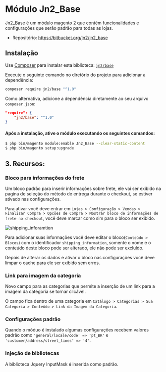 # Módulo Jn2_Base

Jn2_Base é um módulo magento 2 que contém funcionalidades e configurações que serão padrão para todas as 
lojas.

- Repositório: https://bitbucket.org/jn2/jn2_base

## Instalação

Use [Composer](https://getcomposer.org) para instalar esta biblioteca:
[`jn2/base`](https://bitbucket.org/jn2/jn2_base)

Execute o seguinte comando no diretório do projeto para adicionar a dependência:

```sh
composer require jn2/base "^1.0"
```

Como alternativa, adicione a dependência diretamente ao seu arquivo `composer.json`:

```json
"require": {
    "jn2/base": "^1.0"
}
```

#### Após a instalação, ative o módulo executando os seguintes comandos:

```sh
$ php bin/magento module:enable Jn2_Base --clear-static-content
$ php bin/magento setup:upgrade
```

## 3. Recursos:

### Bloco para informações do frete

Um bloco padrão para inserir informações sobre frete, ele vai ser exibido na pagina de seleção 
do método de entrega durante o checkout, se estiver ativado nas configurações.

Para ativar você deve entrar em `Lojas > Configuração > Vendas > Finalizar Compra > Opcões de Compra > Mostrar bloco de informações de frete no checkout`, você deve marcar como sim para o bloco ser exibido.

![shipping_inforamtion](https://i.imgur.com/cabGG8b.png) 

Para adicionar suas informações você deve editar o bloco(`Conteúdo > Blocos`) com o identificador `shipping_information`,
somente o nome e o conteúdo deste bloco pode ser alterado, ele não pode ser excluído.

Depois de alterar os dados e ativar o bloco nas configurações você deve limpar o cache para ele ser exibido sem erros.

### Link para imagem da categoria

Novo campo para as categorias que permite a inserção de um link para a imagem da
categoria se tornar clicável.

O campo fica dentro de uma categoria em `Catálogo > Categorias > Sua Categoria > Conteúdo > Link da Imagem da Categoria`.

### Configurações padrão

Quando o móduo é instalado algumas configurações recebem valores padrão como
`'general/locale/code' => 'pt_BR'` e `'customer/address/street_lines' => '4'`. 

### Injeção de bibliotecas

A biblioteca Jquery InputMask é inserida como padrão. 
